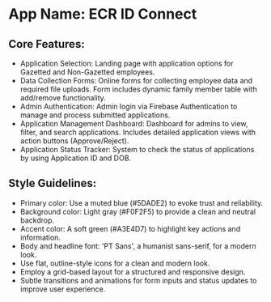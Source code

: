 # **App Name**: ECR ID Connect

## Core Features:

- Application Selection: Landing page with application options for Gazetted and Non-Gazetted employees.
- Data Collection Forms: Online forms for collecting employee data and required file uploads. Form includes dynamic family member table with add/remove functionality.
- Admin Authentication: Admin login via Firebase Authentication to manage and process submitted applications.
- Application Management Dashboard: Dashboard for admins to view, filter, and search applications. Includes detailed application views with action buttons (Approve/Reject).
- Application Status Tracker: System to check the status of applications by using Application ID and DOB.

## Style Guidelines:

- Primary color: Use a muted blue (#5DADE2) to evoke trust and reliability.
- Background color: Light gray (#F0F2F5) to provide a clean and neutral backdrop.
- Accent color: A soft green (#A3E4D7) to highlight key actions and information.
- Body and headline font: 'PT Sans', a humanist sans-serif, for a modern look.
- Use flat, outline-style icons for a clean and modern look.
- Employ a grid-based layout for a structured and responsive design.
- Subtle transitions and animations for form inputs and status updates to improve user experience.